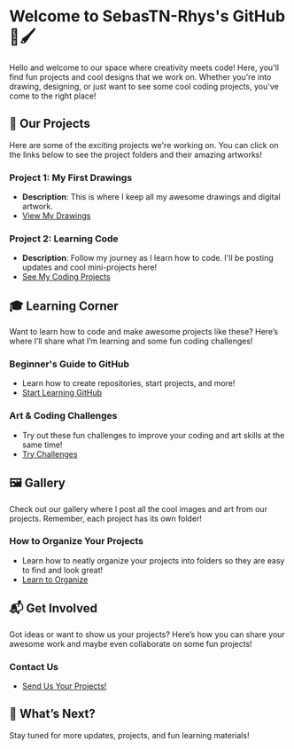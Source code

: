 # Welcome to SebasTN-Rhys's GitHub 🎨🖌️

Hello and welcome to our space where creativity meets code! Here, you'll find fun projects and cool designs that we work on. Whether you're into drawing, designing, or just want to see some cool coding projects, you've come to the right place!

## 🚀 Our Projects

Here are some of the exciting projects we're working on. You can click on the links below to see the project folders and their amazing artworks!

### **Project 1: My First Drawings**
- **Description**: This is where I keep all my awesome drawings and digital artwork. 
- [View My Drawings](https://github.com/SebasTN-Rhys/.github/blob/main/My_First_Drawings/README.md)

### **Project 2: Learning Code**
- **Description**: Follow my journey as I learn how to code. I'll be posting updates and cool mini-projects here!
- [See My Coding Projects](https://github.com/SebasTN-Rhys/.github/blob/main/Learning_Code/README.md)

## 🎓 Learning Corner

Want to learn how to code and make awesome projects like these? Here’s where I’ll share what I’m learning and some fun coding challenges!

### **Beginner's Guide to GitHub**
- Learn how to create repositories, start projects, and more!
- [Start Learning GitHub](https://github.com/SebasTN-Rhys/.github/blob/main/Guides/Beginners_Guide_to_GitHub.md)

### **Art & Coding Challenges**
- Try out these fun challenges to improve your coding and art skills at the same time!
- [Try Challenges](https://github.com/SebasTN-Rhys/.github/blob/main/Guides/Art_and_Coding_Challenges.md)

## 🖼️ Gallery

Check out our gallery where I post all the cool images and art from our projects. Remember, each project has its own folder!

### **How to Organize Your Projects**
- Learn how to neatly organize your projects into folders so they are easy to find and look great!
- [Learn to Organize](https://github.com/SebasTN-Rhys/.github/blob/main/Guides/Beginners_Guide_to_GitHub.md)

## 📬 Get Involved

Got ideas or want to show us your projects? Here’s how you can share your awesome work and maybe even collaborate on some fun projects!

### **Contact Us**
- [Send Us Your Projects!](mailto:ranly196@gmail.com)

## 🌟 What’s Next?

Stay tuned for more updates, projects, and fun learning materials!
